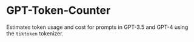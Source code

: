 # GPT-Token-Counter
Estimates token usage and cost for prompts in GPT-3.5 and GPT-4 using the `tiktoken` tokenizer.
